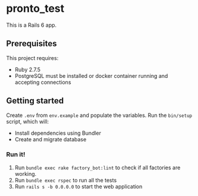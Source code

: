 # pronto_test

This is a Rails 6 app.

## Prerequisites

This project requires:

* Ruby 2.7.5
* PostgreSQL must be installed or docker container running and accepting connections

## Getting started

Create `.env` from `env.example` and populate the variables.
Run the `bin/setup` script, which will:

* Install dependencies using Bundler
* Create and migrate database

### Run it!

1. Run `bundle exec rake factory_bot:lint` to check if all factories are working.
2. Run `bundle exec rspec` to run all the tests
3. Run `rails s -b 0.0.0.0` to start the web application